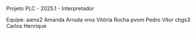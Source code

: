 Projeto PLC - 2025.1 - Interpretador

Equipe:
aams2	Amanda Arruda
vros	Vitória Rocha
pvom	Pedro Vítor
chgs3	Carlos Henrique
